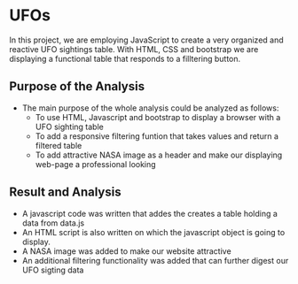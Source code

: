 # UFOs
In this project, we are employing JavaScript to create a very organized and reactive UFO sightings table. With HTML, CSS and bootstrap we are displaying a functional table that responds to a filltering button.

## Purpose of the Analysis
   * The main purpose of the whole analysis could be analyzed as follows:
     - To use HTML, Javascript and bootstrap to display a browser with a UFO sighting table
     - To add a responsive filtering funtion that takes values and return a filtered table
     - To add attractive NASA image as a header and make our displaying web-page a professional looking

## Result and Analysis
   - A javascript code was written that addes the creates a table holding a data from data.js
   - An HTML script is also written on which the javascript object is going to display.
   - A NASA image was added to make our website attractive
   - An additional filtering functionality was added that can further digest our UFO sigting data